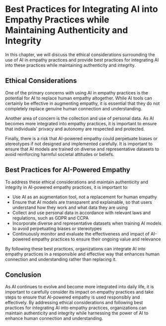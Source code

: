 # Best Practices for Integrating AI into Empathy Practices while Maintaining Authenticity and Integrity

In this chapter, we will discuss the ethical considerations surrounding the use of AI in empathy practices and provide best practices for integrating AI into these practices while maintaining authenticity and integrity.

Ethical Considerations
----------------------

One of the primary concerns with using AI in empathy practices is the potential for AI to replace human empathy altogether. While AI tools can certainly be effective in augmenting empathy, it is essential that they do not completely replace genuine human connection and understanding.

Another area of concern is the collection and use of personal data. As AI becomes more integrated into empathy practices, it is important to ensure that individuals' privacy and autonomy are respected and protected.

Finally, there is a risk that AI-powered empathy could perpetuate biases or stereotypes if not designed and implemented carefully. It is important to ensure that AI models are trained on diverse and representative datasets to avoid reinforcing harmful societal attitudes or beliefs.

Best Practices for AI-Powered Empathy
-------------------------------------

To address these ethical considerations and maintain authenticity and integrity in AI-powered empathy practices, it is important to:

* Use AI as an augmentation tool, not a replacement for human empathy
* Ensure that AI models are transparent and explainable, so that users understand how they work and what data they are using
* Collect and use personal data in accordance with relevant laws and regulations, such as GDPR and CCPA
* Incorporate diverse and representative datasets when training AI models to avoid perpetuating biases or stereotypes
* Continuously monitor and evaluate the effectiveness and impact of AI-powered empathy practices to ensure their ongoing value and relevance

By following these best practices, organizations can integrate AI into empathy practices in a responsible and effective way that enhances human connection and understanding rather than replacing it.

Conclusion
----------

As AI continues to evolve and become more integrated into daily life, it is important to carefully consider its impact on empathy practices and take steps to ensure that AI-powered empathy is used responsibly and effectively. By addressing ethical considerations and following best practices for integrating AI into empathy practices, organizations can maintain authenticity and integrity while harnessing the power of AI to enhance human connection and understanding.

